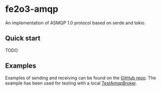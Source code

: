 # fe2o3-amqp

An implementation of ASMQP 1.0 protocol based on serde and tokio.

## Quick start

TODO

## Examples

Examples of sending and receiving can be found on the [GitHub repo](https://github.com/minghuaw/fe2o3-amqp/tree/main/examples/protocol_test).
The example has been used for testing with a local [TestAmqpBroker](https://azure.github.io/amqpnetlite/articles/hello_amqp.html).
